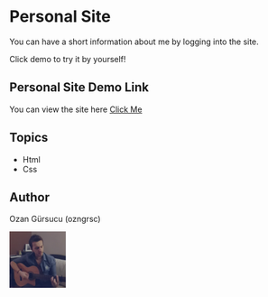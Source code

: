 # Personal Site

You can have a short information about me by logging into the site.

Click demo to try it by yourself!

## Personal Site Demo Link

You can view the site here
[Click Me](https://ozngrsc.github.io/ozngrsc-site/)

## Topics

- Html
- Css


## Author

Ozan Gürsucu (ozngrsc)

<img src="images/guitar.png"  height= 100px>
